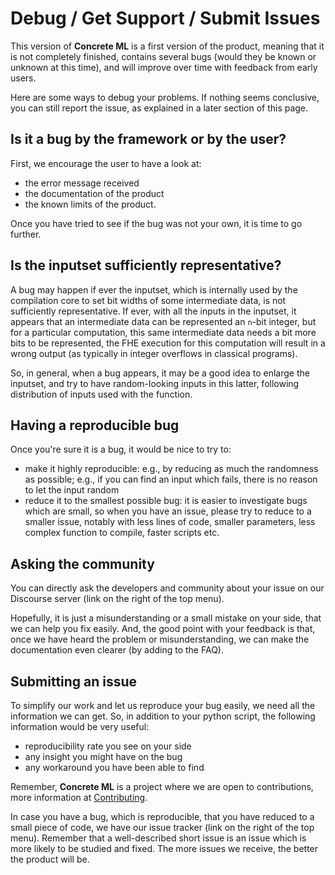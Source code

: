 # Debug / Get Support / Submit Issues

This version of **Concrete ML** is a first version of the product, meaning that it is not completely finished, contains several bugs (would they be known or unknown at this time), and will improve over time with feedback from early users.

Here are some ways to debug your problems. If nothing seems conclusive, you can still report the issue, as explained in a later section of this page.

## Is it a bug by the framework or by the user?

First, we encourage the user to have a look at:

- the error message received
- the documentation of the product
- the known limits of the product.

Once you have tried to see if the bug was not your own, it is time to go further.

## Is the inputset sufficiently representative?

A bug may happen if ever the inputset, which is internally used by the compilation core to set bit widths of some intermediate data, is not sufficiently representative. If ever, with all the inputs in the inputset, it appears that an intermediate data can be represented an `n`-bit integer, but for a particular computation, this same intermediate data needs a bit more bits to be represented, the FHE execution for this computation will result in a wrong output (as typically in integer overflows in classical programs).

So, in general, when a bug appears, it may be a good idea to enlarge the inputset, and try to have random-looking inputs in this latter, following distribution of inputs used with the function.

## Having a reproducible bug

Once you're sure it is a bug, it would be nice to try to:

- make it highly reproducible: e.g., by reducing as much the randomness as possible; e.g., if you can find an input which fails, there is no reason to let the input random
- reduce it to the smallest possible bug: it is easier to investigate bugs which are small, so when you have an issue, please try to reduce to a smaller issue, notably with less lines of code, smaller parameters, less complex function to compile, faster scripts etc.

## Asking the community

You can directly ask the developers and community about your issue on our Discourse server (link on the right of the top menu).

Hopefully, it is just a misunderstanding or a small mistake on your side, that we can help you fix easily. And, the good point with your feedback is that, once we have heard the problem or misunderstanding, we can make the documentation even clearer (by adding to the FAQ).

## Submitting an issue

To simplify our work and let us reproduce your bug easily, we need all the information we can get. So, in addition to your python script, the following information would be very useful:

- reproducibility rate you see on your side
- any insight you might have on the bug
- any workaround you have been able to find

Remember, **Concrete ML** is a project where we are open to contributions, more information at [Contributing](../../dev/howto/contributing.md).

In case you have a bug, which is reproducible, that you have reduced to a small piece of code,  we have our issue tracker (link on the right of the top menu). Remember that a well-described short issue is an issue which is more likely to be studied and fixed. The more issues we receive, the better the product will be.
